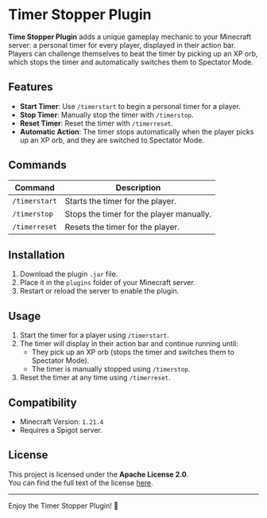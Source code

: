 # Timer Stopper Plugin

**Time Stopper Plugin** adds a unique gameplay mechanic to your Minecraft server: a personal timer for every player, displayed in their action bar. Players can challenge themselves to beat the timer by picking up an XP orb, which stops the timer and automatically switches them to Spectator Mode.

## Features
- **Start Timer**: Use `/timerstart` to begin a personal timer for a player.
- **Stop Timer**: Manually stop the timer with `/timerstop`.
- **Reset Timer**: Reset the timer with `/timerreset`.
- **Automatic Action**: The timer stops automatically when the player picks up an XP orb, and they are switched to Spectator Mode.

## Commands
| Command         | Description                                   |
|-----------------|-----------------------------------------------|
| `/timerstart`   | Starts the timer for the player.             |
| `/timerstop`    | Stops the timer for the player manually.     |
| `/timerreset`   | Resets the timer for the player.             |

## Installation
1. Download the plugin `.jar` file.
2. Place it in the `plugins` folder of your Minecraft server.
3. Restart or reload the server to enable the plugin.

## Usage
1. Start the timer for a player using `/timerstart`.
2. The timer will display in their action bar and continue running until:
   - They pick up an XP orb (stops the timer and switches them to Spectator Mode).
   - The timer is manually stopped using `/timerstop`.
3. Reset the timer at any time using `/timerreset`.

## Compatibility
- Minecraft Version: `1.21.4`
- Requires a Spigot server.

## License
This project is licensed under the **Apache License 2.0**.  
You can find the full text of the license [here](LICENSE).

---

Enjoy the Timer Stopper Plugin! 🎉
